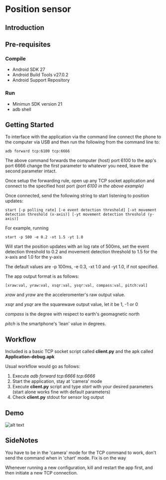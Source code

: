 
Position sensor
===================================


Introduction
------------


Pre-requisites
--------------

### Compile
- Android SDK 27
- Android Build Tools v27.0.2
- Android Support Repository

### Run
- Minimun SDK version 21
- adb shell

Getting Started
---------------

To interface with the application via the command line connect the phone to the computer via USB and then run the following from the command line to:
```
adb forward tcp:6100 tcp:6666
```
The above command forwards the computer (host) port 6100 to the app's port 6666
change the first parameter to whatever you need, leave the second parameter intact.

Once setup the forwarding rule, open up any TCP socket application and connect to the specified host port *(port 6100 in the above example)*

Once connected, send the following string to start listening to position updates:
```
start [-p polling rate] [-e event detection threshold] [-xt movement detection threshold (x-axis)] [-yt movement detection threshold (y-axis)]
```
For example, running
```
start -p 500 -e 0.2 -xt 1.5 -yt 1.0
```
Will start the position updates with an log rate of 500ms, set the event detection threshold to 0.2 and movement detection threshold to 1.5 for the x-axis and 1.0 for the y-axis

The default values are -p 100ms, -e 0.3, -xt 1.0 and -yt 1.0, if not specified.

The app output format is as follows:
```
[xraw:val, yraw:val, xsqr:val, ysqr:val, compass:val, pitch:val]
```

*xraw* and *yraw* are the acceleromenter's raw output value.

*xsqr* and *ysqr* are the squarewave output value, let it be 1, -1 or 0

*compass* is the degree with respect to earth's geomagnetic north

*pitch* is the smartphone's 'lean' value in degrees.

Workflow
---------------
Included is a basic TCP socket script called **client.py** and the apk called **Application-debug.apk**

Usual workflow would go as follows:

1. Execute *adb forward tcp:6666 tcp:6666*
2. Start the application, stay at 'camera' mode
3. Execute **client.py** script and type *start* with your desired parameters (start alone works fine with default parameters)
4. Check **client.py** stdout for sensor log output


Demo
---------------
![alt text](demo.gif)


SideNotes
---------------
You have to be in the 'camera' mode for the TCP command to work, don't send the command when in 'chart' mode. Fix is on the way

Whenever running a new configuration, kill and restart the app first, and then initiate a new TCP connection.
